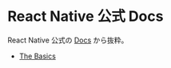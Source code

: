 # React Native 公式 Docs

React Native 公式の [Docs](https://reactnative.dev/docs/getting-started) から抜粋。

- [The Basics](the-basics/)
